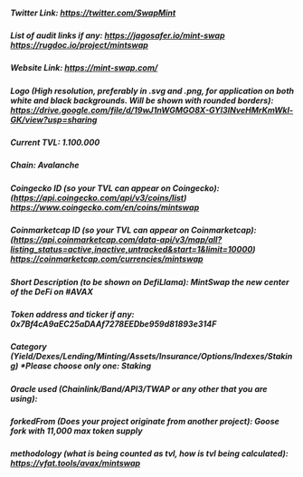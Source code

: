 ##### Twitter Link: https://twitter.com/SwapMint


##### List of audit links if any: https://jagosafer.io/mint-swap https://rugdoc.io/project/mintswap


##### Website Link: https://mint-swap.com/


##### Logo (High resolution, preferably in .svg and .png, for application on both white and black backgrounds. Will be shown with rounded borders): https://drive.google.com/file/d/19wJ1nWGMGO8X-GYl3INveHMrKmWkl-GK/view?usp=sharing


##### Current TVL: 1.100.000


##### Chain: Avalanche


##### Coingecko ID (so your TVL can appear on Coingecko): (https://api.coingecko.com/api/v3/coins/list) https://www.coingecko.com/en/coins/mintswap


##### Coinmarketcap ID (so your TVL can appear on Coinmarketcap): (https://api.coinmarketcap.com/data-api/v3/map/all?listing_status=active,inactive,untracked&start=1&limit=10000) https://coinmarketcap.com/currencies/mintswap


##### Short Description (to be shown on DefiLlama): MintSwap the new center of the DeFi on #AVAX


##### Token address and ticker if any: 0x7Bf4cA9aEC25aDAAf7278EEDbe959d81893e314F


##### Category (Yield/Dexes/Lending/Minting/Assets/Insurance/Options/Indexes/Staking) *Please choose only one: Staking 


##### Oracle used (Chainlink/Band/API3/TWAP or any other that you are using): 


##### forkedFrom (Does your project originate from another project): Goose fork with 11,000 max token supply


##### methodology (what is being counted as tvl, how is tvl being calculated): https://vfat.tools/avax/mintswap


